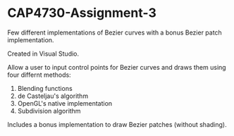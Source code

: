 # CAP4730-Assignment-3
Few different implementations of Bezier curves with a bonus Bezier patch implementation.

Created in Visual Studio.

Allow a user to input control points for Bezier curves and draws them using four differnt methods:
1. Blending functions
2. de Casteljau's algorithm
3. OpenGL's native implementation
4. Subdivision algorithm

Includes a bonus implementation to draw Bezier patches (without shading).
